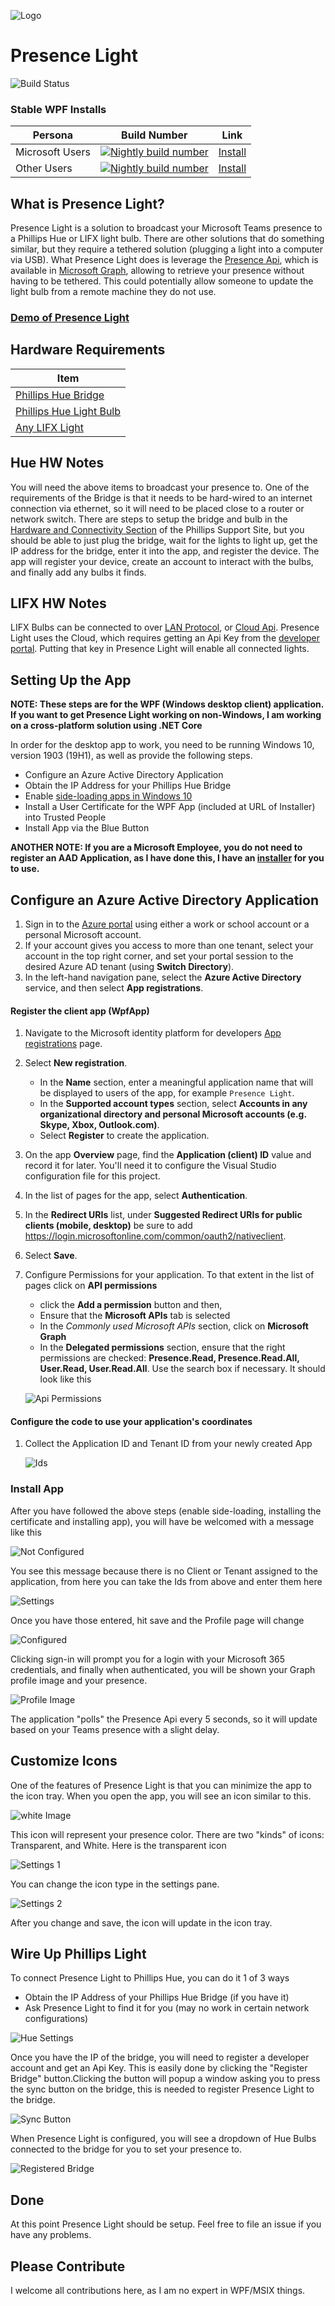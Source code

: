 ![Logo](Icon.png)
# Presence Light
![Build Status](https://dev.azure.com/isaaclevin/PresenceLight/_apis/build/status/CI-build-wpf?branchName=master)

### Stable WPF Installs

| Persona | Build Number | Link |
|--- | ------------ | ---- |
| Microsoft Users | [![Nightly build number](https://presencelight.z5.web.core.windows.net/MSFT/stable_badge.svg)](https://presencelight.z5.web.core.windows.net/MSFT/)| [Install](https://presencelight.z5.web.core.windows.net/MSFT/)
| Other Users | [![Nightly build number](https://presencelight.z5.web.core.windows.net/Prod/stable_badge.svg)](https://presencelight.z5.web.core.windows.net/Prod/)| [Install](https://presencelight.z5.web.core.windows.net/Prod/)


## What is Presence Light?

Presence Light is a solution to broadcast your Microsoft Teams presence to a Phillips Hue or LIFX light bulb. There are other solutions that do something similar, but they require a tethered solution (plugging a light into a computer via USB). What Presence Light does is leverage the [Presence Api](https://docs.microsoft.com/graph/api/presence-get), which is available in [Microsoft Graph](https://docs.microsoft.com/graph/overview), allowing to retrieve your presence without having to be tethered. This could potentially allow someone to update the light bulb from a remote machine they do not use.

### [Demo of Presence Light](https://youtu.be/nQbjKXxKlHU)

## Hardware Requirements

| Item  |
| ------------ |
| [Phillips Hue Bridge](https://www2.meethue.com/en-us/p/hue-bridge/046677458478)
| [Phillips Hue Light Bulb](https://www2.meethue.com/en-us/p/hue-white-and-color-ambiance-1-pack-e26/046677548483) |
| [Any LIFX Light](https://www.lifx.com/pages/all-products) |

## Hue HW Notes

You will need the above items to broadcast your presence to. One of the requirements of the Bridge is that it needs to be hard-wired to an internet connection via ethernet, so it will need to be placed close to a router or network switch. There are steps to setup the bridge and bulb in the [Hardware and Connectivity Section](https://www2.meethue.com/en-us/support/hardware-and-connectivity) of the Phillips Support Site, but you should be able to just plug the bridge, wait for the lights to light up, get the IP address for the bridge, enter it into the app, and register the device. The app will register your device, create an account to interact with the bulbs, and finally add any bulbs it finds.

## LIFX HW Notes

LIFX Bulbs can be connected to over [LAN Protocol](https://lan.developer.lifx.com/), or [Cloud Api](https://lifx.readme.io/docs). Presence Light uses the Cloud, which requires getting an Api Key from the [developer portal](https://cloud.lifx.com/settings). Putting that key in Presence Light will enable all connected lights.

## Setting Up the App

**NOTE: These steps are for the WPF (Windows desktop client) application. If you want to get Presence Light working on non-Windows, I am working on a cross-platform solution using .NET Core**

In order for the desktop app to work, you need to be running Windows 10, version 1903 (19H1), as well as provide the following steps.

- Configure an Azure Active Directory Application
- Obtain the IP Address for your Phillips Hue Bridge
- Enable [side-loading apps in Windows 10](https://docs.microsoft.com/en-us/windows/application-management/sideload-apps-in-windows-10)
- Install a User Certificate for the WPF App (included at URL of Installer) into Trusted People
- Install App via the Blue Button

**ANOTHER NOTE: If you are a Microsoft Employee, you do not need to register an AAD Application, as I have done this, I have an [installer](https://presencelight.z5.web.core.windows.net/MSFT) for you to use.**

## Configure an Azure Active Directory Application

1. Sign in to the [Azure portal](https://portal.azure.com) using either a work or school account or a personal Microsoft account.
1. If your account gives you access to more than one tenant, select your account in the top right corner, and set your portal session to the desired Azure AD tenant
   (using **Switch Directory**).
1. In the left-hand navigation pane, select the **Azure Active Directory** service, and then select **App registrations**.

#### Register the client app (WpfApp)

1. Navigate to the Microsoft identity platform for developers [App registrations](https://go.microsoft.com/fwlink/?linkid=2083908) page.
1. Select **New registration**.
   - In the **Name** section, enter a meaningful application name that will be displayed to users of the app, for example `Presence Light`.
   - In the **Supported account types** section, select **Accounts in any organizational directory and personal Microsoft accounts (e.g. Skype, Xbox, Outlook.com)**.
    - Select **Register** to create the application.
1. On the app **Overview** page, find the **Application (client) ID** value and record it for later. You'll need it to configure the Visual Studio configuration file for this project.
1. In the list of pages for the app, select **Authentication**.
  1. In the **Redirect URIs** list, under **Suggested Redirect URIs for public clients (mobile, desktop)** be sure to add https://login.microsoftonline.com/common/oauth2/nativeclient.
   1. Select **Save**.
1. Configure Permissions for your application. To that extent in the list of pages click on **API permissions**
   - click the **Add a permission** button and then,
   - Ensure that the **Microsoft APIs** tab is selected
   - In the *Commonly used Microsoft APIs* section, click on **Microsoft Graph**
   - In the **Delegated permissions** section, ensure that the right permissions are checked: **Presence.Read, Presence.Read.All, User.Read, User.Read.All**. Use the search box if necessary. It should look like this

   ![Api Permissions](static/api-perms.png)


#### Configure the code to use your application's coordinates

1. Collect the Application ID and Tenant ID from your newly created App

   ![Ids](static/id.png)


### Install App

After you have followed the above steps (enable side-loading, installing the certificate and installing app), you will have be welcomed with a message like this

   ![Not Configured](static/not-configured.png)

You see this message because there is no Client or Tenant assigned to the application, from here you can take the Ids from above and enter them here

   ![Settings](static/settings.png)

Once you have those entered, hit save and the Profile page will change

   ![Configured](static/configured.png)

Clicking sign-in will prompt you for a login with your Microsoft 365 credentials, and finally when authenticated, you will be shown your Graph profile image and your presence.

   ![Profile Image](static/profile.png)

The application "polls" the Presence Api every 5 seconds, so it will update based on your Teams presence with a slight delay.

## Customize Icons

One of the features of Presence Light is that you can minimize the app to the icon tray. When you open the app, you will see an icon similar to this.

   ![white Image](static/light-icon.png)

This icon will represent your presence color. There are two "kinds" of icons: Transparent, and White. Here is the transparent icon

   ![Settings 1](static/trans-icon.png)

You can change the icon type in the settings pane.

   ![Settings 2](static/settings1.png)

After you change and save, the icon will update in the icon tray.

## Wire Up Phillips Light

To connect Presence Light to Phillips Hue, you can do it 1 of 3 ways

 - Obtain the IP Address of your Phillips Hue Bridge (if you have it)
 - Ask Presence Light to find it for you (may no work in certain network configurations)

 ![Hue Settings](static/hue-settings.png)

 Once you have the IP of the bridge, you will need to register a developer account and get an Api Key. This is easily done by clicking the "Register Bridge" button.Clicking the button will popup a window asking you to press the sync button on the bridge, this is needed to register Presence Light to the bridge.

 ![Sync Button](static/sync-button.png)

 When Presence Light is configured, you will see a dropdown of Hue Bulbs connected to the bridge for you to set your presence to.

 ![Registered Bridge](static/registered-bridge.png)

 ## Done

 At this point Presence Light should be setup. Feel free to file an issue if you have any problems.

## Please Contribute

I welcome all contributions here, as I am no expert in WPF/MSIX things.
